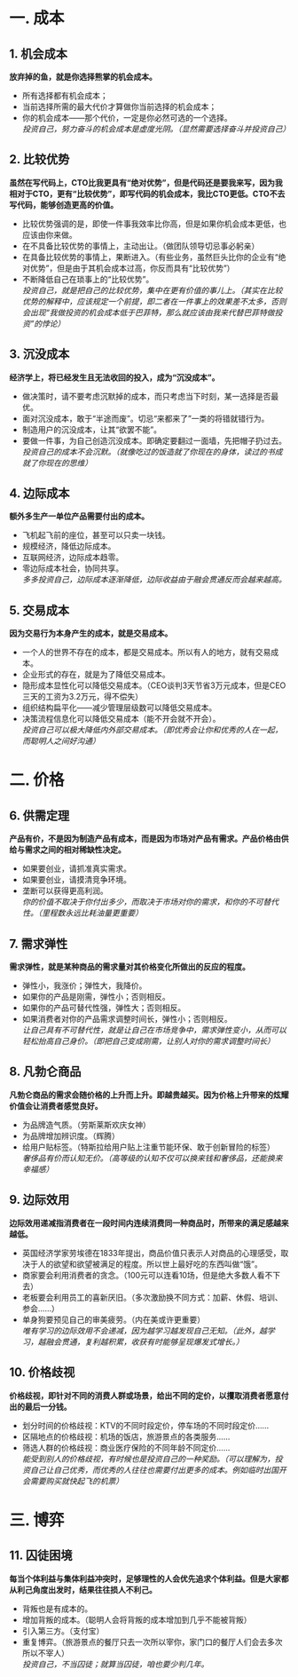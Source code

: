 # 一. 成本
## 1. 机会成本
**放弃掉的鱼，就是你选择熊掌的机会成本。**
* 所有选择都有机会成本；
* 当前选择所需的最大代价才算做你当前选择的机会成本；
* 你的机会成本——那个代价，一定是你必然可选的一个选择。  
*投资自己，努力奋斗的机会成本是虚度光阴。（显然需要选择奋斗并投资自己）*

## 2. 比较优势
**虽然在写代码上，CTO比我更具有“绝对优势”，但是代码还是要我来写，因为我相对于CTO，更有“比较优势”，即写代码的机会成本，我比CTO更低。CTO不去写代码，能够创造更高的价值。**
* 比较优势强调的是，即使一件事我效率比你高，但是如果你机会成本更低，也应该由你来做。
* 在不具备比较优势的事情上，主动出让。（做团队领导切忌事必躬亲）
* 在具备比较优势的事情上，果断进入。（有些业务，虽然巨头比你的企业有“绝对优势”，但是由于其机会成本过高，你反而具有“比较优势”）
* 不断降低自己在琐事上的“比较优势”。  
*投资自己，就是把自己的比较优势，集中在更有价值的事儿上。（其实在比较优势的解释中，应该规定一个前提，即二者在一件事上的效果差不太多，否则会出现“我做投资的机会成本低于巴菲特，那么就应该由我来代替巴菲特做投资”的悖论）*

## 3. 沉没成本
**经济学上，将已经发生且无法收回的投入，成为“沉没成本”。**
* 做决策时，请不要考虑沉默掉的成本，而只考虑当下时刻，某一选择是否最优。
* 面对沉没成本，敢于“半途而废”。切忌“来都来了”一类的将错就错行为。
* 制造用户的沉没成本，让其“欲罢不能”。
* 要做一件事，为自己创造沉没成本。即确定要翻过一面墙，先把帽子扔过去。  
*投资自己的成本不会沉默。（就像吃过的饭造就了你现在的身体，读过的书成就了你现在的思维）*

## 4. 边际成本
**额外多生产一单位产品需要付出的成本。**
* 飞机起飞前的座位，甚至可以只卖一块钱。
* 规模经济，降低边际成本。
* 互联网经济，边际成本趋零。
* 零边际成本社会，协同共享。  
*多多投资自己，边际成本逐渐降低，边际收益由于融会贯通反而会越来越高。*

## 5. 交易成本
**因为交易行为本身产生的成本，就是交易成本。**
* 一个人的世界不存在的成本，都是交易成本。所以有人的地方，就有交易成本。
* 企业形式的存在，就是为了降低交易成本。
* 隐形成本显性化可以降低交易成本。（CEO谈判3天节省3万元成本，但是CEO三天的工资为3.2万元，得不偿失）
* 组织结构扁平化——减少管理层级数可以降低交易成本。
* 决策流程信息化可以降低交易成本（能不开会就不开会）。  
*投资自己可以极大降低内外部交易成本。（即优秀会让你和优秀的人在一起，而聪明人之间好沟通）*

# 二. 价格
## 6. 供需定理
**产品有价，不是因为制造产品有成本，而是因为市场对产品有需求。产品价格由供给与需求之间的相对稀缺性决定。**
* 如果要创业，请抓准真实需求。
* 如果要创业，请摸清竞争环境。
* 垄断可以获得更高利润。  
*你的价值不取决于你付出多少，而取决于市场对你的需求，和你的不可替代性。（里程数永远比耗油量更重要）*

## 7. 需求弹性
**需求弹性，就是某种商品的需求量对其价格变化所做出的反应的程度。**
* 弹性小，我涨价；弹性大，我降价。
* 如果你的产品是刚需，弹性小；否则相反。
* 如果你的产品可替代性强，弹性大；否则相反。
* 如果消费者对你的产品需求调整时间长，弹性小；否则相反。  
*让自己具有不可替代性，就是让自己在市场竞争中，需求弹性变小，从而可以轻松抬高自己身价。（即把自己变成刚需，让别人对你的需求调整时间长）*

## 8. 凡勃仑商品
**凡勃仑商品的需求会随价格的上升而上升。即越贵越买。因为价格上升带来的炫耀价值会让消费者感觉良好。**
* 为品牌造气质。（劳斯莱斯欢庆女神）
* 为品牌增加辨识度。（辉腾）
* 给用户贴标签。（特斯拉给用户贴上注重节能环保、敢于创新冒险的标签）  
*奢侈品有价而认知无价。（高等级的认知不仅可以换来钱和奢侈品，还能换来幸福感）*

## 9. 边际效用
**边际效用递减指消费者在一段时间内连续消费同一种商品时，所带来的满足感越来越低。**
* 英国经济学家劳埃德在1833年提出，商品价值只表示人对商品的心理感受，取决于人的欲望和欲望被满足的程度。所以世上最好吃的东西叫做“饿”。
* 商家要会利用消费者的贪念。（100元可以连看10场，但是绝大多数人看不下去）
* 老板要会利用员工的喜新厌旧。（多次激励换不同方式：加薪、休假、培训、参会……）
* 单身狗要预见自己的审美疲劳。（内在美或许更重要）  
*唯有学习的边际效用不会递减，因为越学习越发现自己无知。（此外，越学习，越融会贯通，复利越积累，收获有时能够呈现爆发式增长。）*

## 10. 价格歧视
**价格歧视，即针对不同的消费人群或场景，给出不同的定价，以攫取消费者愿意付出的最后一分钱。**
* 划分时间的价格歧视：KTV的不同时段定价，停车场的不同时段定价……
* 区隔地点的价格歧视：机场的饭店，旅游景点的各类服务……
* 筛选人群的价格歧视：商业医疗保险的不同年龄不同定价……  
*能受到别人的价格歧视，有时候也是投资自己的一种奖励。（可以理解为，投资自己让自己优秀，而优秀的人往往也需要付出更多的成本。例如临时出国开会需要购买就快起飞的机票）*

# 三. 博弈
## 11. 囚徒困境
**每当个体利益与集体利益冲突时，足够理性的人会优先追求个体利益。但是大家都从利己角度出发时，结果往往损人不利己。**
* 背叛也是有成本的。
* 增加背叛的成本。（聪明人会将背叛的成本增加到几乎不能被背叛）
* 引入第三方。（支付宝）
* 重复博弈。（旅游景点的餐厅只去一次所以宰你，家门口的餐厅人们会去多次所以不宰人）  
*投资自己，不当囚徒；就算当囚徒，咱也要少判几年。*
